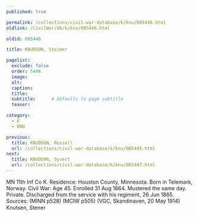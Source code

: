 ```yaml
---
published: true

permalink: /collections/civil-war-database/k/knu/005446.html
oldlink: /CivilWar/db/k/knu/005446.html

oldid: 005446

title: KNUDSON, Steimer

pagelist:
  exclude: false
  order: 5446
  image: 
  alt:
  caption:
  title:
  subtitle:      # Defaults to page subtitle
  teaser:

category: 
  - K 
  - KNU

previous:
  title: KNUDSON, Russell
  url: /collections/civil-war-database/k/knu/005445.html  
next:
  title: KNUDSON, Syvert
  url: /collections/civil-war-database/k/knu/005447.html   
---
```

MN 11th Inf Co K. Residence: Houston County, Minnesota. Born in Telemark, Norway. Civil War: Age 45. Enrolled 31 Aug 1864. Mustered the same day. Private. Discharged from the service with his regiment, 26 Jun 1865. Sources: (MINN p528) (MCIW p505) (VGC, Skandinaven, 20 May 1914) &#147;Knutsen, Stener